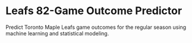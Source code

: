 # Leafs 82-Game Outcome Predictor

Predict Toronto Maple Leafs game outcomes for the regular season using machine learning and statistical modeling.
